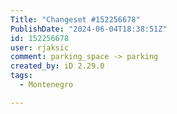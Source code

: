 ```yaml
---
Title: "Changeset #152256678"
PublishDate: "2024-06-04T18:38:51Z"
id: 152256678
user: rjaksic
comment: parking_space -> parking
created_by: iD 2.29.0
tags:
  - Montenegro

---
```

